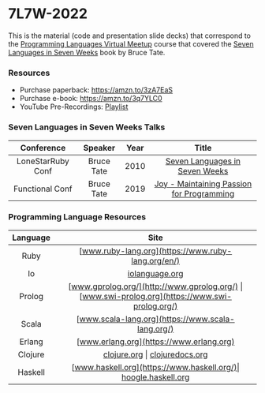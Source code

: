 # 7L7W-2022

This is the material (code and presentation slide decks) that correspond to the [Programming Languages Virtual Meetup](https://www.meetup.com/Programming-Languages-Toronto-Meetup/) course that covered the [Seven Languages in Seven Weeks](https://amzn.to/3zA7EaS) book by Bruce Tate.

### Resources 
* Purchase paperback: https://amzn.to/3zA7EaS
* Purchase e-book: https://amzn.to/3q7YLC0
* YouTube Pre-Recordings: [Playlist](https://www.youtube.com/playlist?list=PLVFrD1dmDdvdv7trr5j9ir7qrFK5K80X0)

### Seven Languages in Seven Weeks Talks
|Conference|Speaker|Year|Title|
|:-:|:-:|:-:|:-:|
|LoneStarRuby Conf|Bruce Tate|2010| [Seven Languages in Seven Weeks](https://www.youtube.com/watch?v=jBoU1JpFVIg)|
|Functional Conf|Bruce Tate|2019|[Joy - Maintaining Passion for Programming](https://www.youtube.com/watch?v=rDLq9hFRWBw)|

### Programming Language Resources

|Language|Site|
|:-:|:-:|
|Ruby|[www.ruby-lang.org](https://www.ruby-lang.org/en/)|
|Io|[iolanguage.org](https://iolanguage.org/)|
|Prolog|[www.gprolog.org/](http://www.gprolog.org/) \| [www.swi-prolog.org](https://www.swi-prolog.org/)|
|Scala|[www.scala-lang.org](https://www.scala-lang.org/)|
|Erlang|[www.erlang.org](https://www.erlang.org)|
|Clojure|[clojure.org](https://clojure.org/) \| [clojuredocs.org](https://clojuredocs.org/)|
|Haskell|[www.haskell.org](https://www.haskell.org/)\| [hoogle.haskell.org](https://hoogle.haskell.org/)|
